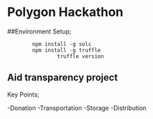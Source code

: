 # Polygon Hackathon
##Environment Setup;

            npm install -g solc
            npm install -g truffle
                    truffle version



## Aid transparency project

Key Points;

   -Donation
   -Transportation
   -Storage
   -Distribution
     
